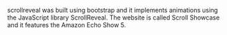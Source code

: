 scrollreveal was built using bootstrap and it implements animations using the JavaScript library ScrollReveal. The website is called Scroll Showcase and it features the Amazon Echo Show 5.
